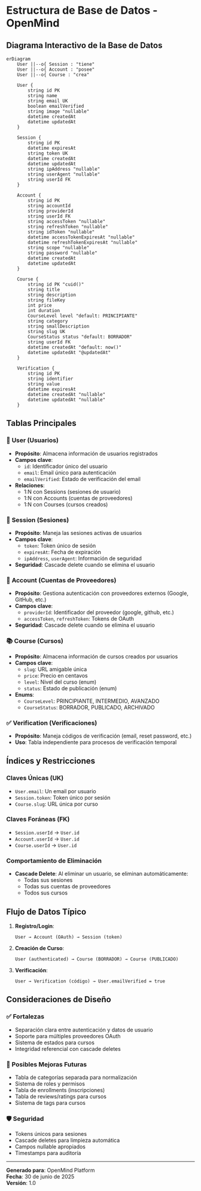 # Estructura de Base de Datos - OpenMind

## Diagrama Interactivo de la Base de Datos

```mermaid
erDiagram
    User ||--o{ Session : "tiene"
    User ||--o{ Account : "posee"
    User ||--o{ Course : "crea"
    
    User {
        string id PK
        string name
        string email UK
        boolean emailVerified
        string image "nullable"
        datetime createdAt
        datetime updatedAt
    }
    
    Session {
        string id PK
        datetime expiresAt
        string token UK
        datetime createdAt
        datetime updatedAt
        string ipAddress "nullable"
        string userAgent "nullable"
        string userId FK
    }
    
    Account {
        string id PK
        string accountId
        string providerId
        string userId FK
        string accessToken "nullable"
        string refreshToken "nullable"
        string idToken "nullable"
        datetime accessTokenExpiresAt "nullable"
        datetime refreshTokenExpiresAt "nullable"
        string scope "nullable"
        string password "nullable"
        datetime createdAt
        datetime updatedAt
    }
    
    Course {
        string id PK "cuid()"
        string title
        string description
        string fileKey
        int price
        int duration
        CourseLevel level "default: PRINCIPIANTE"
        string category
        string smallDescription
        string slug UK
        CourseStatus status "default: BORRADOR"
        string userId FK
        datetime createdAt "default: now()"
        datetime updatedAt "@updatedAt"
    }
    
    Verification {
        string id PK
        string identifier
        string value
        datetime expiresAt
        datetime createdAt "nullable"
        datetime updatedAt "nullable"
    }
```

## Tablas Principales

### 👤 **User** (Usuarios)
- **Propósito**: Almacena información de usuarios registrados
- **Campos clave**: 
  - `id`: Identificador único del usuario
  - `email`: Email único para autenticación
  - `emailVerified`: Estado de verificación del email
- **Relaciones**: 
  - 1:N con Sessions (sesiones de usuario)
  - 1:N con Accounts (cuentas de proveedores)
  - 1:N con Courses (cursos creados)

### 🔐 **Session** (Sesiones)
- **Propósito**: Maneja las sesiones activas de usuarios
- **Campos clave**:
  - `token`: Token único de sesión
  - `expiresAt`: Fecha de expiración
  - `ipAddress`, `userAgent`: Información de seguridad
- **Seguridad**: Cascade delete cuando se elimina el usuario

### 🔗 **Account** (Cuentas de Proveedores)
- **Propósito**: Gestiona autenticación con proveedores externos (Google, GitHub, etc.)
- **Campos clave**:
  - `providerId`: Identificador del proveedor (google, github, etc.)
  - `accessToken`, `refreshToken`: Tokens de OAuth
- **Seguridad**: Cascade delete cuando se elimina el usuario

### 📚 **Course** (Cursos)
- **Propósito**: Almacena información de cursos creados por usuarios
- **Campos clave**:
  - `slug`: URL amigable única
  - `price`: Precio en centavos
  - `level`: Nivel del curso (enum)
  - `status`: Estado de publicación (enum)
- **Enums**:
  - `CourseLevel`: PRINCIPIANTE, INTERMEDIO, AVANZADO
  - `CourseStatus`: BORRADOR, PUBLICADO, ARCHIVADO

### ✅ **Verification** (Verificaciones)
- **Propósito**: Maneja códigos de verificación (email, reset password, etc.)
- **Uso**: Tabla independiente para procesos de verificación temporal

## Índices y Restricciones

### Claves Únicas (UK)
- `User.email`: Un email por usuario
- `Session.token`: Token único por sesión
- `Course.slug`: URL única por curso

### Claves Foráneas (FK)
- `Session.userId` → `User.id`
- `Account.userId` → `User.id`
- `Course.userId` → `User.id`

### Comportamiento de Eliminación
- **Cascade Delete**: Al eliminar un usuario, se eliminan automáticamente:
  - Todas sus sesiones
  - Todas sus cuentas de proveedores
  - Todos sus cursos

## Flujo de Datos Típico

1. **Registro/Login**:
   ```
   User → Account (OAuth) → Session (token)
   ```

2. **Creación de Curso**:
   ```
   User (authenticated) → Course (BORRADOR) → Course (PUBLICADO)
   ```

3. **Verificación**:
   ```
   User → Verification (código) → User.emailVerified = true
   ```

## Consideraciones de Diseño

### ✅ Fortalezas
- Separación clara entre autenticación y datos de usuario
- Soporte para múltiples proveedores OAuth
- Sistema de estados para cursos
- Integridad referencial con cascade deletes

### 🔄 Posibles Mejoras Futuras
- Tabla de categorías separada para normalización
- Sistema de roles y permisos
- Tabla de enrollments (inscripciones)
- Tabla de reviews/ratings para cursos
- Sistema de tags para cursos

### 🛡️ Seguridad
- Tokens únicos para sesiones
- Cascade deletes para limpieza automática
- Campos nullable apropiados
- Timestamps para auditoría

---

**Generado para**: OpenMind Platform  
**Fecha**: 30 de junio de 2025  
**Versión**: 1.0